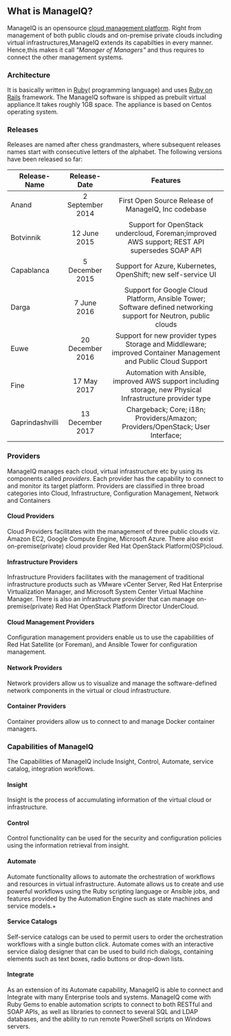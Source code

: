 ## What is ManageIQ?

ManageIQ is an opensource [cloud management platform](https://en.wikipedia.org/wiki/Cloud_management).
Right from management of both public clouds and on-premise private clouds including virtual infrastructures,ManageIQ extends its capabilties in every manner. Hence,this makes it call _"Manager of Managers"_ and thus requires to connect the other management systems.


### Architecture
It is basically written in [Ruby](https://www.ruby-lang.org/en/about/)\( programming language\) and uses [Ruby on Rails](https://en.wikipedia.org/wiki/Ruby_on_Rails) framework. The ManageIQ software is shipped as prebuilt virtual appliance.It takes roughly 1GB space. The appliance is based on Centos operating system.

### Releases

Releases are named after chess grandmasters, where subsequent releases names start with consecutive letters of the alphabet.
The following versions have been released so far:

| Release-Name    | Release-Date      | Features                    |
|-----------------|:-----------------:|:----------------------------------------------------------:|
|    Anand        | 2 September 2014  | First Open Source Release of ManageIQ, Inc codebase |
|   Botvinnik     | 12 June 2015      | Support for OpenStack undercloud, Foreman;improved AWS support; REST API supersedes SOAP API |
| Capablanca      | 5 December 2015   | Support for Azure, Kubernetes, OpenShift; new self-service UI
| Darga           | 7 June 2016       | Support for Google Cloud Platform, Ansible Tower; Software defined networking support for Neutron, public clouds|
| Euwe            | 20 December 2016  | Support for new provider types Storage and Middleware; improved Container Management and Public Cloud Support |
| Fine            | 17 May 2017       | Automation with Ansible, improved AWS support including storage, new Physical Infrastructure provider type |
| Gaprindashvilli | 13 December 2017  | Chargeback; Core; i18n; Providers/Amazon; Providers/OpenStack; User Interface;

### Providers

ManageIQ manages each cloud, virtual infrastructure etc by using its components called *providers*. Each provider has the capability to connect to and monitor its target platform.
Providers are classified in three broad categories into Cloud, Infrastructure, Configuration Management, Network and Containers

#### Cloud Providers

Cloud Providers facilitates with the management of three public clouds viz. Amazon EC2, Google Compute Engine, Microsoft Azure. There also exist on-premise(private) cloud provider Red Hat OpenStack Platform(OSP)cloud.

#### Infrastructure Providers

Infrastructure Providers facilitates with the management of traditional infrastructure products such as VMware vCenter Server, Red Hat Enterprise Virtualization Manager, and Microsoft System Center Virtual Machine Manager. 
There is also an infrastructure provider that can manage on-premise(private) Red Hat OpenStack Platform Director UnderCloud.

#### Cloud Management Providers

Configuration management providers enable us to use the capabilities of Red Hat Satellite (or Foreman), and Ansible Tower for configuration management.

#### Network Providers

Network providers allow us to visualize and manage the software-defined network components in the  virtual or cloud infrastructure.

#### Container Providers

Container providers allow us to connect to and manage Docker container managers.

### Capabilities of ManageIQ

The Capabilities of ManageIQ include Insight, Control, Automate, service catalog, integration workflows.

#### Insight

Insight is the process of accumulating information of the virtual cloud or infrastructure.

#### Control

Control functionality can be used for the security and configuration policies using the information retrieval from insight.

#### Automate

Automate functionality allows to automate the orchestration of workflows and resources in virtual infrastructure. Automate allows us to create and use powerful workflows using the Ruby scripting language or Ansible jobs, and features provided by the Automation Engine such as state machines and service models.+

#### Service Catalogs

Self-service catalogs can be used to permit users to order the orchestration workflows with a single button click. Automate comes with an interactive service dialog designer that can be used to build rich dialogs, containing elements such as text boxes, radio buttons or drop-down lists. 

#### Integrate

As an extension of its Automate capability, ManageIQ is able to connect and Integrate with many Enterprise tools and systems. ManageIQ come with Ruby Gems to enable automation scripts to connect to both RESTful and SOAP APIs, as well as libraries to connect to several SQL and LDAP databases, and the ability to run remote PowerShell scripts on Windows servers.

